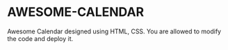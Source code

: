 # AWESOME-CALENDAR
Awesome Calendar designed using HTML, CSS. You are allowed to modify the code and deploy it.
